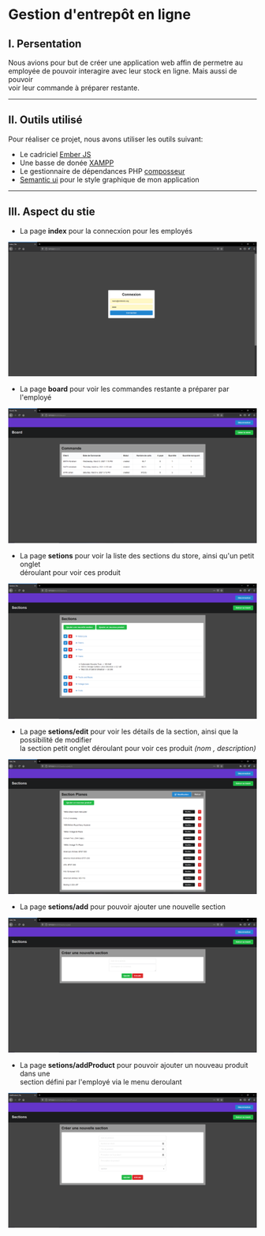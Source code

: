 # Gestion d'entrepôt en ligne

## I. Persentation
Nous avions pour but de créer une application web affin de permetre au  
employée de pouvoir interagire avec leur stock en ligne. Mais aussi de pouvoir  
voir leur commande à préparer restante.


-------------


## II. Outils utilisé
Pour réaliser ce projet, nous avons utiliser les outils suivant:  
* Le cadriciel [Ember JS](https://emberjs.com/)  
* Une basse de donée [XAMPP](https://www.apachefriends.org/fr/index.html)  
* Le gestionnaire de dépendances PHP [composseur](https://getcomposer.org/)
* [Semantic ui](https://semantic-ui.com/) pour le style graphique de mon application


-------------


## III. Aspect du stie
* La page __index__ pour la connecxion pour les employés  


![page de connection](https://github.com/Snoopyyyyy/ember-tds/blob/eval/img/loggin.PNG)


* La page __board__ pour voir les commandes restante a préparer par l'employé  


![page de connection](https://github.com/Snoopyyyyy/ember-tds/blob/eval/img/board.PNG)


* La page __setions__ pour voir la liste des sections du store, ainsi qu'un petit onglet  
déroulant pour voir ces produit  


![page de connection](https://github.com/Snoopyyyyy/ember-tds/blob/eval/img/sections.PNG)


* La page __setions/edit__ pour voir les détails de la section, ainsi que la possibilité de modifier  
la section petit onglet déroulant pour voir ces produit *(nom , description)*


![page de connection](https://github.com/Snoopyyyyy/ember-tds/blob/eval/img/sections_edit.PNG)


* La page __setions/add__ pour pouvoir ajouter une nouvelle section  


![page de connection](https://github.com/Snoopyyyyy/ember-tds/blob/eval/img/sections_add.PNG)


* La page __setions/addProduct__ pour pouvoir ajouter un nouveau produit dans une  
section défini par l'employé via le menu deroulant  


![page de connection](https://github.com/Snoopyyyyy/ember-tds/blob/eval/img/sections_addProduct.PNG)